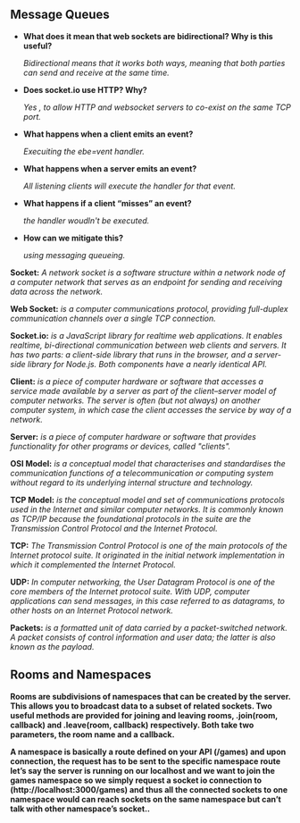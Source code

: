 ## Message Queues

- **What does it mean that web sockets are bidirectional? Why is this useful?**

    *Bidirectional means that it works both ways, meaning that both parties can send and receive at the same time.*

- **Does socket.io use HTTP? Why?** 

    *Yes , to allow HTTP and websocket servers to co-exist on the same TCP port.*

- **What happens when a client emits an event?**

    *Execuiting the ebe=vent handler.*

- **What happens when a server emits an event?** 

    *All listening clients will execute the handler for that event.*

- **What happens if a client “misses” an event?**

    *the handler woudln't be executed.*

- **How can we mitigate this?** 

  *using messaging queueing.*


 **Socket:** *A network socket is a software structure within a network node of a computer network that serves as an endpoint for sending and receiving data across the network.*

**Web Socket:** *is a computer communications protocol, providing full-duplex communication channels over a single TCP connection.*

**Socket.io:** *is a JavaScript library for realtime web applications. It enables realtime, bi-directional communication between web clients and servers. It has two parts: a client-side library that runs in the browser, and a server-side library for Node.js. Both components have a nearly identical API.*

**Client:** *is a piece of computer hardware or software that accesses a service made available by a server as part of the client–server model of computer networks. The server is often (but not always) on another computer system, in which case the client accesses the service by way of a network.*

**Server:** *is a piece of computer hardware or software that provides functionality for other programs or devices, called "clients".*

**OSI Model:** *is a conceptual model that characterises and standardises the communication functions of a telecommunication or computing system without regard to its underlying internal structure and technology.*

**TCP Model:** *is the conceptual model and set of communications protocols used in the Internet and similar computer networks. It is commonly known as TCP/IP because the foundational protocols in the suite are the Transmission Control Protocol and the Internet Protocol.*

**TCP:** *The Transmission Control Protocol is one of the main protocols of the Internet protocol suite. It originated in the initial network implementation in which it complemented the Internet Protocol.*

**UDP:** *In computer networking, the User Datagram Protocol is one of the core members of the Internet protocol suite. With UDP, computer applications can send messages, in this case referred to as datagrams, to other hosts on an Internet Protocol network.*

**Packets:** *is a formatted unit of data carried by a packet-switched network. A packet consists of control information and user data; the latter is also known as the payload.*



## Rooms and Namespaces

**Rooms are subdivisions of namespaces that can be created by the server. This allows you to broadcast data to a subset of related sockets. Two useful methods are provided for joining and leaving rooms, .join(room, callback) and .leave(room, callback) respectively. Both take two parameters, the room name and a callback.**

**A namespace is basically a route defined on your API (/games) and upon connection, the request has to be sent to the specific namespace route let’s say the server is running on our localhost and we want to join the games namespace so we simply request a socket io connection to (http://localhost:3000/games) and thus all the connected sockets to one namespace would can reach sockets on the same namespace but can’t talk with other namespace’s socket..**



